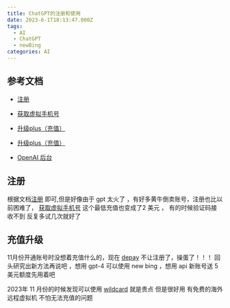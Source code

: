 ```yaml
---
title: ChatGPT的注册和使用
date: 2023-6-1T18:13:47.000Z
tags:
  - AI
  - ChatGPT
  - newBing
categories: AI
---
```

## 参考文档

- [注册](https://chatgpt-plus.github.io/chatgpt)
- [获取虚拟手机号](https://sms-activate.org/getNumber)

- [升级plus（充值）](https://chatgpt-plus.github.io/chatgpt-plus/)
- [升级plus（充值）](https://juejin.cn/post/7217801491189235773)
- [OpenAI 后台](https://platform.openai.com/usage)
  
## 注册

根据文档[注册](https://chatgpt-plus.github.io/chatgpt) 即可,但是好像由于 gpt 太火了 ，有好多黄牛倒卖账号，注册也比以前困难了， [获取虚拟手机号](https://sms-activate.org/getNumber) 这个最低充值也变成了2 美元 ， 有的时候验证码接收不到 反复多试几次就好了

## 充值升级

11月份开通账号时没想着充值什么的，现在 [depay](https://depay.one/zh-cn/COMING.html) 不让注册了，操蛋了！！！
回头研究出新方法再说吧 ，想用 gpt-4 可以使用 new bing ，想用 api 新账号送 5美元额度先用着吧

2023年 11 月份的时候发现可以使用 [wildcard](https://wildcard.com.cn/card?cardId=9152) 就是贵点  但是很好用 有免费的海外远程虚拟机 不怕无法充值的问题
